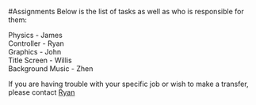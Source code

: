 #Assignments
Below is the list of tasks as well as who is responsible for them:

Physics - James <br>
Controller - Ryan <br>
Graphics - John <br>
Title Screen - Willis <br>
Background Music - Zhen <br>

If you are having trouble with your specific job or wish to make a transfer, please contact <a href="mailto:rstentz88@mtlstudents.net">Ryan</a>
